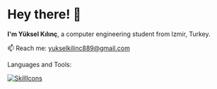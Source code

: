 # Hey there! 👋
**I'm Yüksel Kılınç**, a computer engineering student from Izmir, Turkey.

📫 Reach me: yukselkilinc889@gmail.com

Languages and Tools:

[![SkillIcons](https://skillicons.dev/icons?i=c,cpp,java,cs,py,r,js,dart,flutter,html,css,sql,mysql,react,unreal,arduino,linux,tensorflow)](https://skillicons.dev)<br/>




